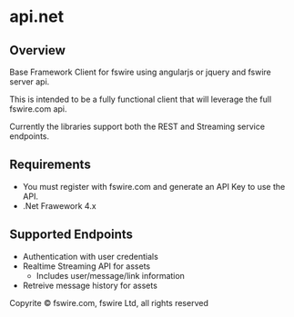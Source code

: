 api.net
==============

## Overview
Base Framework Client for fswire using angularjs or jquery and fswire server api.

This is intended to be a fully functional client that will leverage the full fswire.com api.

Currently the libraries support both the REST and Streaming service endpoints.

## Requirements

  - You must register with fswire.com and generate an API Key to use the API.
  - .Net Frawework 4.x

## Supported Endpoints

  - Authentication with user credentials
  - Realtime Streaming API for assets
    - Includes user/message/link information 
  - Retreive message history for assets
  
Copyrite &copy; fswire.com, fswire Ltd, all rights reserved
